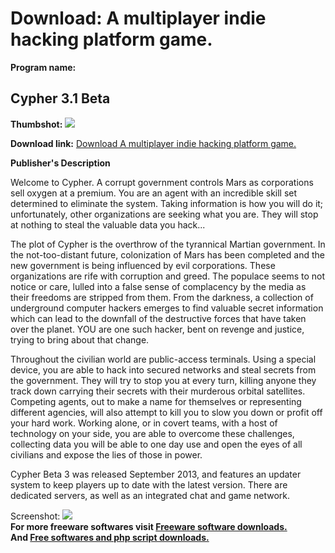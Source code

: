 # Download: A multiplayer indie hacking platform game.

**Program name:**

## Cypher 3.1 Beta

  
**Thumbshot:** ![](http://www.freewarefiles.com/screenshot/cypher_md.jpg)   
  
**Download link:** [Download A multiplayer indie hacking platform game.](http://freesoftwares.boysofts.com/Cypher_program_91499.html)  
  


**Publisher's Description**  
  


Welcome to Cypher. A corrupt government controls Mars as corporations sell oxygen at a premium. You are an agent with an incredible skill set determined to eliminate the system. Taking information is how you will do it; unfortunately, other organizations are seeking what you are. They will stop at nothing to steal the valuable data you hack... 

The plot of Cypher is the overthrow of the tyrannical Martian government. In the not-too-distant future, colonization of Mars has been completed and the new government is being influenced by evil corporations. These organizations are rife with corruption and greed. The populace seems to not notice or care, lulled into a false sense of complacency by the media as their freedoms are stripped from them. From the darkness, a collection of underground computer hackers emerges to find valuable secret information which can lead to the downfall of the destructive forces that have taken over the planet. YOU are one such hacker, bent on revenge and justice, trying to bring about that change.

Throughout the civilian world are public-access terminals. Using a special device, you are able to hack into secured networks and steal secrets from the government. They will try to stop you at every turn, killing anyone they track down carrying their secrets with their murderous orbital satellites. Competing agents, out to make a name for themselves or representing different agencies, will also attempt to kill you to slow you down or profit off your hard work. Working alone, or in covert teams, with a host of technology on your side, you are able to overcome these challenges, collecting data you will be able to one day use and open the eyes of all civilians and expose the lies of those in power.

Cypher Beta 3 was released September 2013, and features an updater system to keep players up to date with the latest version. There are dedicated servers, as well as an integrated chat and game network.

  
  
Screenshot: ![](http://www.freewarefiles.com/screenshot/cypher.jpg)   
**For more freeware softwares visit [Freeware software downloads.](http://freesoftwares.boysofts.com/)**   
**And [Free softwares and php script downloads.](http://www.boysofts.com/)**

